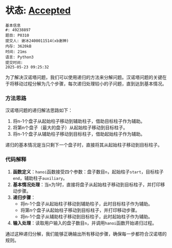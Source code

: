 # 状态: [Accepted](http://dsbpython.openjudge.cn/dspythonbook/solution/49238897/)

```
基本信息
#: 49238897
题目: P0310
提交人: 谢冰2400011514(xb谢神)
内存: 3620kB
时间: 21ms
语言: Python3
提交时间:
2025-05-23 09:25:32
```

为了解决汉诺塔问题，我们可以使用递归的方法来分解问题。汉诺塔问题的关键在于将移动过程分解为几个步骤，每次递归处理较小的子问题，直到达到基本情况。

### 方法思路
汉诺塔问题的递归解法思路如下：
1. 将n-1个盘子从起始柱子移动到辅助柱子，借助目标柱子作为辅助。
2. 将第n个盘子（最大的盘子）从起始柱子移动到目标柱子。
3. 将n-1个盘子从辅助柱子移动到目标柱子，借助起始柱子作为辅助。

递归的基本情况是当只剩下一个盘子时，直接将其从起始柱子移动到目标柱子。

### 代码解释
1. **函数定义**：`hanoi`函数接受四个参数：盘子数目`n`，起始柱子`start`，目标柱子`end`，辅助柱子`auxiliary`。
2. **基本情况处理**：当`n`为1时，直接将盘子从起始柱子移动到目标柱子，并打印移动步骤。
3. **递归步骤**：
   - 将n-1个盘子从起始柱子移动到辅助柱子，此时目标柱子作为辅助。
   - 将第n个盘子从起始柱子移动到目标柱子，并打印移动步骤。
   - 将n-1个盘子从辅助柱子移动到目标柱子，此时起始柱子作为辅助。
4. **输入处理**：读取用户输入的盘子数目`n`，并调用`hanoi`函数开始递归过程。

通过这种递归分解，我们能够正确输出所有移动步骤，确保每一步都符合汉诺塔的规则。

